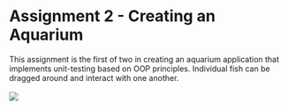 # Assignment 2 - Creating an Aquarium
This assignment is the first of two in creating an aquarium application that implements unit-testing based on OOP principles. Individual fish can be dragged around and interact with one another.
<br><br> <img src="https://i.imgur.com/FC5UHTw.png"> <br>